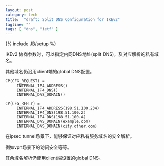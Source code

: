 ```yaml
---
layout: post
category: tech
title:  "draft: Split DNS Configuration for IKEv2"
tagline: ""
tags: [ "dns", "ietf" ] 
---
```

{% include JB/setup %}

IKEv2 协商参数时，可以指定内网DNS地址(split DNS)，及对应解析的私有域名。 

其他域名仍沿用client端的global DNS配置。

    CP(CFG_REQUEST) =
         INTERNAL_IP4_ADDRESS()
         INTERNAL_IP4_DNS()
         INTERNAL_DNS_DOMAIN()

    CP(CFG_REPLY) =
         INTERNAL_IP4_ADDRESS(198.51.100.234)
         INTERNAL_IP4_DNS(198.51.100.2)
         INTERNAL_IP4_DNS(198.51.100.4)
         INTERNAL_DNS_DOMAIN(example.com)
         INTERNAL_DNS_DOMAIN(city.other.com)


在ipsec tunnel场景下，能够保证对应私有服务域名的安全解析。

例如vpn场景下的访问安全等等。

其余域名解析仍使用client端设置的global DNS。
